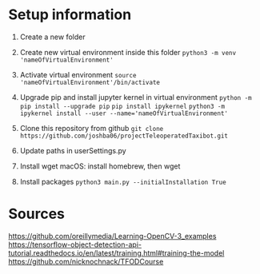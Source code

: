 # Setup information

1. Create a new folder

2. Create new virtual environment inside this folder
```python3 -m venv 'nameOfVirtualEnvironment'```

3. Activate virtual environment 
```source 'nameOfVirtualEnvironment'/bin/activate```

4. Upgrade pip and install jupyter kernel in virtual environment
```python -m pip install --upgrade pip```
```pip install ipykernel```
```python3 -m ipykernel install --user --name='nameOfVirtualEnvironment'```

5. Clone this repository from github
```git clone https://github.com/joshba06/projectTeleoperatedTaxibot.git```

6. Update paths in userSettings.py

7. Install wget
macOS: install homebrew, then wget

8. Install packages
```python3 main.py --initialInstallation True```

# Sources
https://github.com/oreillymedia/Learning-OpenCV-3_examples
https://tensorflow-object-detection-api-tutorial.readthedocs.io/en/latest/training.html#training-the-model
https://github.com/nicknochnack/TFODCourse



